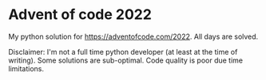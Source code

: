 # Advent of code 2022

My python solution for https://adventofcode.com/2022. All days are solved.

Disclaimer: I'm not a full time python developer (at least at the time of writing). Some solutions are sub-optimal. 
Code quality is poor due time limitations. 